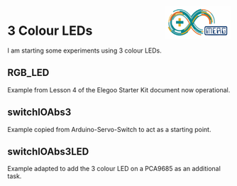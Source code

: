  <img align="right" src="arduino_merg_logo.png"  width="150" height="75">

# 3 Colour LEDs

I am starting some experiments using 3 colour LEDs.

## RGB_LED

Example from Lesson 4 of the Elegoo Starter Kit document now operational.

## switchIOAbs3

Example copied from Arduino-Servo-Switch to act as a starting point.

## switchIOAbs3LED

Example adapted to add the 3 colour LED on a PCA9685 as an additional task.

